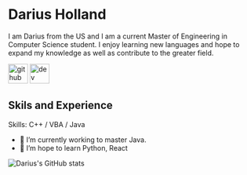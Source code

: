 
# Darius Holland

I am Darius from the US and I am a current Master of Engineering in Computer Science student. I enjoy learning new languages and hope to expand my knowledge as well as contribute to the greater field. 

[<img src='https://cdn.jsdelivr.net/npm/simple-icons@3.0.1/icons/github.svg' alt='github' height='40'>](https://github.com/dholl018)  [<img src='https://cdn.jsdelivr.net/npm/simple-icons@3.0.1/icons/dev-dot-to.svg' alt='dev' height='40'>](https://dev.to/dholl018)  

## Skils and Experience 

Skills: C++ / VBA / Java 

- 🔭 I’m currently working to master Java. 
- 🌱 I’m hope to learn Python, React 


![Darius's GitHub stats](https://github-readme-stats.vercel.app/api?username=dholl018&show_icons=true&theme=tokyonight)





<!--
**dholl018/dholl018** is a ✨ _special_ ✨ repository because its `README.md` (this file) appears on your GitHub profile.

Here are some ideas to get you started:

- 🔭 I’m currently working on ...
- 🌱 I’m currently learning ...
- 👯 I’m looking to collaborate on ...
- 🤔 I’m looking for help with ...
- 💬 Ask me about ...
- 📫 How to reach me: ...
- 😄 Pronouns: ...
- ⚡ Fun fact: ...
-->
